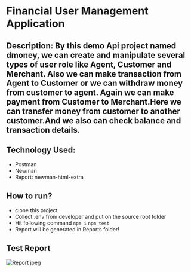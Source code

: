 # Financial User Management Application
## Description: By this demo Api project named dmoney, we can create and manipulate several types of user role like Agent, Customer and Merchant. Also we can make transaction from Agent to Customer or we can withdraw money from customer to agent. Again we can make payment from Customer to Merchant.Here we can transfer money from customer to another customer.And we also can check balance and transaction details.


## Technology Used: 
- Postman
- Newman
- Report: newman-html-extra

 ## How to run?
- clone this project
- Collect .env from developer and put on the source root folder
- Hit following command
 ``` npm i ```
  ``` npm test ```
- Report will be generated in Reports folder!

## Test Report 
![Report jpeg](https://github.com/user-attachments/assets/9dcf0652-34c2-4b24-9915-d9e303e62365)


